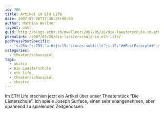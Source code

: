 ```yaml
---
id: 706
title: Artikel im ETH Life
date: 2007-05-26T17:36:35+00:00
author: Mathias Wellner
layout: post
guid: http://blogs.ethz.ch/mwellner/2007/05/26/die-laesterschule-im-eth-life/
permalink: /2007/05/26/die-laesterschule-im-eth-life/
podPressPostSpecific:
  - 's:264:"s:255:"a:6:{s:15:"itunes:subtitle";s:15:"##PostExcerpt##";s:14:"itunes:summary";s:15:"##PostExcerpt##";s:15:"itunes:keywords";s:17:"##WordPressCats##";s:13:"itunes:author";s:10:"##Global##";s:15:"itunes:explicit";s:7:"Default";s:12:"itunes:block";s:7:"Default";}";";'
categories:
  - theater/schauspiel
tags:
  - akitiv
  - Die Laesterschule
  - eth life
  - theater/schauspiel
  - theatre
---
```

Im ETH Life erschien jetzt ein Artikel &uuml;ber unser Theaterst&uuml;ck &#8220;Die L&auml;sterschule&#8221;. Ich spiele Joseph Surface, einen sehr unangenehmen, aber spannend zu spielenden Zeitgenossen.